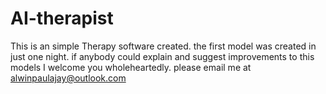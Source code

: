 # AI-therapist

This is an simple Therapy software created. the first model was created in just one night. 
if anybody could explain and suggest improvements to this models I welcome you wholeheartedly.
please email me at alwinpaulajay@outlook.com
